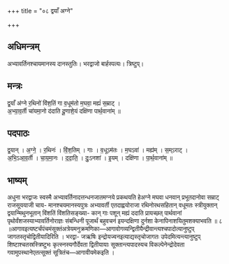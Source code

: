 +++
title = "०८ द्वयाँ अग्ने"

+++
## अधिमन्त्रम्
अभ्यावर्तिनश्चायमानस्य दानस्तुतिः। भरद्वाजो बार्हस्पत्यः। त्रिष्टुप्।

## मन्त्रः
द्व॒याँ अ॑ग्ने र॒थिनो॑ विंश॒तिं गा व॒धूम॑तो म॒घवा॒ मह्यं॑ स॒म्राट् ।  
अ॒भ्या॒व॒र्ती चा॑यमा॒नो द॑दाति दू॒णाशे॒यं दक्षि॑णा पार्थ॒वाना॑म् ॥

## पदपाठः
द्व॒यान् । अ॒ग्ने॒ । र॒थिनः॑ । विं॒श॒तिम् । गाः । व॒धूऽम॑तः । म॒घऽवा॑ । मह्य॑म् । स॒म्ऽराट् ।  
अ॒भि॒ऽआ॒व॒र्ती । चा॒य॒मा॒नः । द॒दा॒ति॒ । दुः॒ऽनशा॑ । इ॒यम् । दक्षि॑णा । पा॒र्थ॒वाना॑म् ॥

## भाष्यम्
अधुना भरद्वाजः स्वस्मै अभ्यावर्तिनादत्तन्धनजातमग्नये प्रकथयति हेअग्ने मघवा धनवान् प्रभूतदानोवा सम्राट् राजसूययाजी चाय- मानश्चयमानस्यपुत्रः अभ्यावर्ती एतदाह्वयोराजा रथिनोरथसहितान् वधूमतः स्त्रीयुक्तान् द्वयान्मिथुनभूतान् विंशतिं विंशतिसङ्ख्या- कान् गाः पशून् मह्यं ददाति प्रायच्छत् पार्थवानां पृथोर्वंशजस्याभ्यावर्तिनोराज्ञः संबन्धिनी पूजार्थं बहुवचनं इयन्दक्षिणा दुर्नशा केनापिनाशयितुमशक्याभवति ॥ ८ ॥आगावइत्यष्टर्चंपंचमंसूक्तंअत्रेयमनुक्रमणिका—आगावोगव्यन्द्वितीयैन्द्रीवान्त्यश्चपादोत्यानुष्टुप् जागतस्तृचोद्वितीयादिरिति । भरद्वा- जऋषिः इन्द्रोयज्वनइत्याद्यस्तृचोजागतः उपेदमित्यन्त्यानुष्टुप् शिष्टाश्चतस्रस्त्रिष्टुभः कृत्स्नस्यगौर्देवता द्वितीयायाः सूक्तान्त्यपादस्यच विकल्पेनेन्द्रोदेवता गवामुपस्थानेएतत्सूक्तं सूत्रितंच—आगावीयमेकइति ।